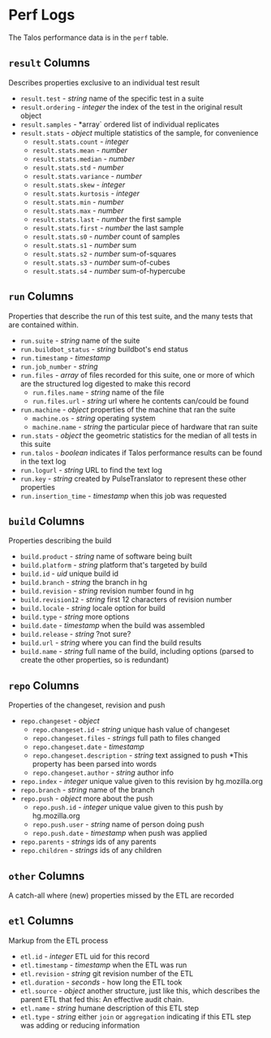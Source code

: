 
Perf Logs
=============

The Talos performance data is in the `perf` table.


`result` Columns
----------------

Describes properties exclusive to an individual test result

* `result.test` - *string* name of the specific test in a suite
* `result.ordering` - *integer* the index of the test in the original result object 
* `result.samples` - *array` ordered list of individual replicates
* `result.stats` - *object* multiple statistics of the sample, for convenience
  * `result.stats.count` - *integer* 
  * `result.stats.mean` - *number* 
  * `result.stats.median` - *number* 
  * `result.stats.std` - *number* 
  * `result.stats.variance` - *number* 
  * `result.stats.skew` - *integer* 
  * `result.stats.kurtosis` - *integer* 
  * `result.stats.min` - *number* 
  * `result.stats.max` - *number* 
  * `result.stats.last` - *number* the first sample
  * `result.stats.first` - *number* the last sample
  * `result.stats.s0` - *number* count of samples
  * `result.stats.s1` - *number* sum
  * `result.stats.s2` - *number* sum-of-squares
  * `result.stats.s3` - *number* sum-of-cubes
  * `result.stats.s4` - *number* sum-of-hypercube
 

`run` Columns
-------------

Properties that describe the run of this test suite, and the many tests that are contained within. 

* `run.suite` - *string* name of the suite
* `run.buildbot_status` - *string* buildbot's end status
* `run.timestamp` - *timestamp*
* `run.job_number` - *string*
* `run.files` - *array* of files recorded for this suite, one or more of which are the structured log digested to make this record
	* `run.files.name` - *string* name of the file
	* `run.files.url` - *string* url where he contents can/could be found
* `run.machine` - *object* properties of the machine that ran the suite
	* `machine.os` - *string* operating system
	* `machine.name` - *string* the particular piece of hardware that ran suite
* `run.stats` - *object* the geometric statistics for the median of all tests in this suite
* `run.talos` - *boolean* indicates if Talos performance results can be found in the text log
* `run.logurl` - *string* URL to find the text log
* `run.key` - *string* created by PulseTranslator to represent these other properties
* `run.insertion_time` - *timestamp* when this job was requested


`build` Columns
---------------

Properties describing the build

* `build.product` - *string* name of software being built
* `build.platform` - *string* platform that's targeted by build
* `build.id` - *uid* unique build id
* `build.branch` - *string* the branch in hg
* `build.revision` - *string* revision number found in hg
* `build.revision12` - *string* first 12 characters of revision number
* `build.locale` - *string* locale option for build
* `build.type` - *string* more options
* `build.date` - *timestamp* when the build was assembled
* `build.release` - *string* ?not sure?
* `build.url` - *string* where you can find the build results
* `build.name` - *string* full name of the build, including options (parsed to create the other properties, so is redundant)

`repo` Columns
---------------

Properties of the changeset, revision and push

* `repo.changeset` - *object*
	* `repo.changeset.id` - *string* unique hash value of changeset
    * `repo.changeset.files` - *strings* full path to files changed
	* `repo.changeset.date` - *timestamp*
	* `repo.changeset.description` - *string* text assigned to push *This property has been parsed into words
	* `repo.changeset.author` - *string* author info
* `repo.index` - *integer* unique value given to this revision by hg.mozilla.org
* `repo.branch` - *string* name of the branch
* `repo.push` - *object* more about the push
    * `repo.push.id` - *integer* unique value given to this push by hg.mozilla.org
    * `repo.push.user` - *string* name of person doing push
    * `repo.push.date` - *timestamp* when push was applied
* `repo.parents` - *strings* ids of any parents
* `repo.children` - *strings* ids of any children


`other` Columns
---------------

A catch-all where (new) properties missed by the ETL are recorded

`etl` Columns
-------------

Markup from the ETL process

* `etl.id` - *integer* ETL uid for this record
* `etl.timestamp` - *timestamp* when the ETL was run
* `etl.revision` - *string* git revision number of the ETL
* `etl.duration` - *seconds* - how long the ETL took
* `etl.source` - *object* another structure, just like this, which describes the parent ETL that fed this:  An effective audit chain.
* `etl.name` - *string* humane description of this ETL step
* `etl.type` - *string* either `join` or `aggregation` indicating if this ETL step was adding or reducing information
